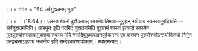 +++
title = "64 सर्वगुह्यतमम् भूयः"

+++
।।18.64।। एतस्याशेषतो दुर्ज्ञेयत्वात् स्वयमेवातिमात्रमनुगृह्णन् स्वीयाय
स्वतत्त्वमुपदिशति -- सर्वगुह्यतममिति। अत्रभूयः इति पदमिदं गुह्यतममिति
गुह्यतमं शास्त्रं इत्यादौ स्वस्यैव मूलपुरुषोत्तमतायामुक्तायामप्यस्य मयि
नरादिबुद्ध्यापादनपूर्वकमन्य एव कश्चन पुरुषोत्तमोऽन्तर्यामिरूपो निर्गुण
एतद्वचसाऽऽज्ञाय भजनीय इति सन्देहवारणायोक्तम्। स्पष्टमन्यत्।
